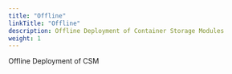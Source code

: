 ```yaml
---
title: "Offline"
linkTitle: "Offline"
description: Offline Deployment of Container Storage Modules 
weight: 1
---
```


Offline Deployment of CSM 